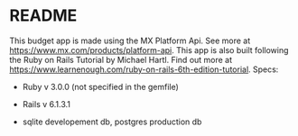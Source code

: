 # README

This budget app is made using the MX Platform Api. See more at https://www.mx.com/products/platform-api.
This app is also built following the Ruby on Rails Tutorial by Michael Hartl. Find out more at https://www.learnenough.com/ruby-on-rails-6th-edition-tutorial.
Specs: 

* Ruby v 3.0.0 (not specified in the gemfile) 

* Rails v 6.1.3.1

* sqlite developement db, postgres production db
